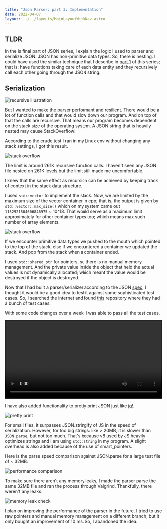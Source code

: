 ```yaml
---
title: "Json Parser: part 3: Implementation"
date: 2022-04-07
layout: ../../layouts/MainLayoutWithNav.astro
---
```


## TLDR

In the is final part of JSON series, I explain the logic I used to parser and serialize JSON. 
JSON has non-primitive data types. So, there is nesting. I could have used the similar technique that I describe in [part 1](/p_blog/articles/json_parser_part_1) of this series; that is: have functions taking care of each data entity and they recursively call each other going through the JSON string.

## Serialization

![recursive illustration](/p_blog/assets/rec_ill.svg)

But I wanted to make the parser performant and resilient. There would be a lot of function calls and that would slow down our program. And on top of that the calls are recursive. That means our program becomes dependent on the stack size of the operating system. A JSON string that is heavily nested may cause StackOverflow!

According to the crude test I ran in my Linux env without changing any stack settings, I got this result.

![stack overflow](/p_blog/assets/stack_test.png)

The limit is around 261K recursive function calls. I haven't seen any JSON file nested on 261K levels but the limit still made me uncomfortable.

I knew that the same effect as recursion can be achieved by keeping track of context in the stack data structure.

I used `std::vector` to implement the stack. Now, we are limited by the maximum size of the vector container in cpp; that is, the output is given by `std::vector::max_size()` which on my system came out `1152921504606846975` ~ 10^18. That would serve as a maximum limit approximately for other container types too; which means max such number of array elements.

![stack overflow](/p_blog/assets/shapes_non_rec.svg)

If we encounter primitive data types we pushed to the mouth which pointed to the top of the stack, else if we encountered a container we updated the stack. And pop from the stack when a container ended.

I used `std::shared_ptr` for pointers, so there is no manual memory management. And the private value inside the object that held the actual values is not dynamically allocated; which meant the value would be destroyed if the object is destroyed.

Now that I had built a parser/serializer according to the JSON [spec](https://www.json.org/json-en.html), I thought it would be a good idea to test it against some sophisticated test cases. So, I searched the internet and found [this](https://github.com/nst/JSONTestSuite/tree/master/test_parsing) repository where they had a bunch of test cases.

With some code changes over a week, I was able to pass all the test cases.

<video src="/p_blog/assets/running_tests.webm" width="100%" controls> </video>

I have also added functionality to pretty print JSON just like [jq](https://github.com/stedolan/jq)!.

![pretty print](/p_blog/assets/pretty_print.png)

For small files, it surpasses JSON.stringify of JS in the speed of serialization. However, for too big strings: like > 20MB, it is slower than `JSON.parse`, but not too much. That's because v8 used by JS heavily optimizes strings and I am using `std::string` in my program. A slight overhead is also added because of the use of smart_pointers.

Here is the parse speed comparison against JSON.parse for a large test file of ~ 32MB.

![performance comparison](/assets/performance_against_json_parse.png)

To make sure there aren't any memory leaks, I made the parser parse the same 32MB file and ran the process through Valgrind. Thankfully, there weren't any leaks.

![memory leak check](/assets/leak.png)

I plan on improving the performance of the parser in the future. I tried to use raw pointers and manual memory management on a different branch, but it only bought an improvement of 10 ms. So, I abandoned the idea.
